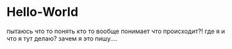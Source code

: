 # Hello-World
пытаюсь что то понять
кто то вообще понимает что происходит?! где я и что я тут делаю? зачем я это пишу....
